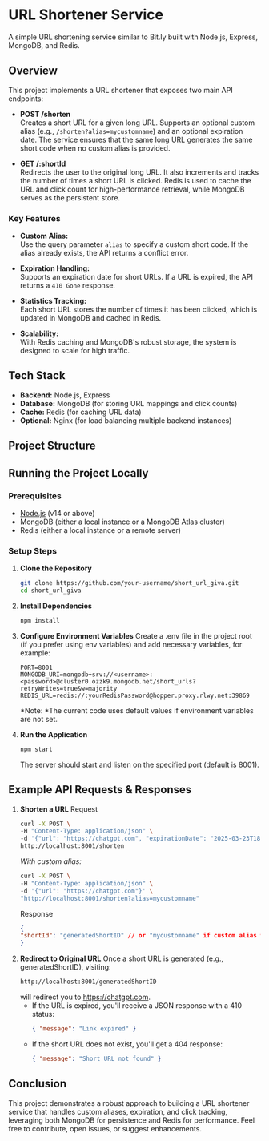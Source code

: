 # URL Shortener Service

A simple URL shortening service similar to Bit.ly built with Node.js, Express, MongoDB, and Redis.

## Overview

This project implements a URL shortener that exposes two main API endpoints:

- **POST /shorten**  
  Creates a short URL for a given long URL. Supports an optional custom alias (e.g., `/shorten?alias=mycustomname`) and an optional expiration date. The service ensures that the same long URL generates the same short code when no custom alias is provided.

- **GET /:shortId**  
  Redirects the user to the original long URL. It also increments and tracks the number of times a short URL is clicked. Redis is used to cache the URL and click count for high-performance retrieval, while MongoDB serves as the persistent store.

### Key Features

- **Custom Alias:**  
  Use the query parameter `alias` to specify a custom short code. If the alias already exists, the API returns a conflict error.

- **Expiration Handling:**  
  Supports an expiration date for short URLs. If a URL is expired, the API returns a `410 Gone` response.

- **Statistics Tracking:**  
  Each short URL stores the number of times it has been clicked, which is updated in MongoDB and cached in Redis.

- **Scalability:**  
  With Redis caching and MongoDB's robust storage, the system is designed to scale for high traffic.

## Tech Stack

- **Backend:** Node.js, Express
- **Database:** MongoDB (for storing URL mappings and click counts)
- **Cache:** Redis (for caching URL data)
- **Optional:** Nginx (for load balancing multiple backend instances)

## Project Structure


## Running the Project Locally

### Prerequisites

- [Node.js](https://nodejs.org/) (v14 or above)
- MongoDB (either a local instance or a MongoDB Atlas cluster)
- Redis (either a local instance or a remote server)

### Setup Steps

1. **Clone the Repository**

   ```bash
   git clone https://github.com/your-username/short_url_giva.git
   cd short_url_giva
   ```
2. **Install Dependencies**
   ```bash
   npm install
   ```
3. **Configure Environment Variables**
   Create a .env file in the project root (if you prefer using env variables) and add necessary variables, for example:
   ```env
   PORT=8001
   MONGODB_URI=mongodb+srv://<username>:<password>@cluster0.ozzk9.mongodb.net/short_urls?retryWrites=true&w=majority
   REDIS_URL=redis://:yourRedisPassword@hopper.proxy.rlwy.net:39869
   ```
   *Note: *The current code uses default values if environment variables are not set.
4. **Run the Application**
   ```bash
   npm start
   ```
   The server should start and listen on the specified port (default is 8001).
## Example API Requests & Responses
1. **Shorten a URL**
   Request
   ```bash
   curl -X POST \
   -H "Content-Type: application/json" \
   -d '{"url": "https://chatgpt.com", "expirationDate": "2025-03-23T18:03:00Z"}' \
   http://localhost:8001/shorten
   ```
   *With custom alias:*
   ```bash
   curl -X POST \
   -H "Content-Type: application/json" \
   -d '{"url": "https://chatgpt.com"}' \
   "http://localhost:8001/shorten?alias=mycustomname"
   ```
   Response
   ```json
   {
   "shortId": "generatedShortID" // or "mycustomname" if custom alias was used
   }
   ```
2. **Redirect to Original URL**
   Once a short URL is generated (e.g., generatedShortID), visiting:
   ```bash
   http://localhost:8001/generatedShortID
   ```
   will redirect you to https://chatgpt.com.
   - If the URL is expired, you'll receive a JSON response with a 410 status:
     ```json
     { "message": "Link expired" }
     ```
   - If the short URL does not exist, you'll get a 404 response:
     ```json
     { "message": "Short URL not found" }
     ```
## Conclusion
This project demonstrates a robust approach to building a URL shortener service that handles custom aliases, expiration, and click tracking, leveraging both MongoDB for persistence and Redis for performance. Feel free to contribute, open issues, or suggest enhancements.
